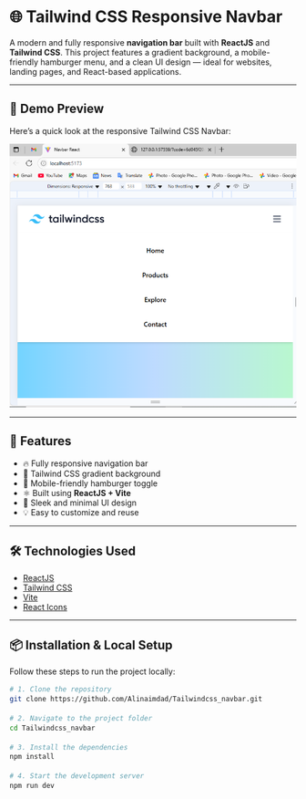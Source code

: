 # 🌐 Tailwind CSS Responsive Navbar

A modern and fully responsive **navigation bar** built with **ReactJS** and **Tailwind CSS**. This project features a gradient background, a mobile-friendly hamburger menu, and a clean UI design — ideal for websites, landing pages, and React-based applications.

---

## 📸 Demo Preview

Here’s a quick look at the responsive Tailwind CSS Navbar:

<p align="center">
  <img src="./src/assets/navbar-preview.png" alt="Navbar Preview" width="700"/>
</p>

---

## 🚀 Features

- 🔥 Fully responsive navigation bar
- 🌈 Tailwind CSS gradient background
- 📱 Mobile-friendly hamburger toggle
- ⚛️ Built using **ReactJS + Vite**
- 🎨 Sleek and minimal UI design
- 💡 Easy to customize and reuse

---

## 🛠️ Technologies Used

- [ReactJS](https://reactjs.org/)
- [Tailwind CSS](https://tailwindcss.com/)
- [Vite](https://vitejs.dev/)
- [React Icons](https://react-icons.github.io/react-icons/)

---

## 📦 Installation & Local Setup

Follow these steps to run the project locally:

```bash
# 1. Clone the repository
git clone https://github.com/Alinaimdad/Tailwindcss_navbar.git

# 2. Navigate to the project folder
cd Tailwindcss_navbar

# 3. Install the dependencies
npm install

# 4. Start the development server
npm run dev

